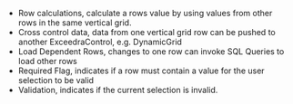 <ul>
    <li>Row calculations, calculate a rows value by using values from other rows in the same vertical grid.</li>
    <li>Cross control data, data from one vertical grid row can be pushed to another ExceedraControl, e.g. DynamicGrid</li>
    <li>Load Dependent Rows, changes to one row can invoke SQL Queries to load other rows</li>
    <li>Required Flag, indicates if a row must contain a value for the user selection to be valid</li>
    <li>Validation, indicates if the current selection is invalid.</li>
</ul>
